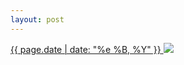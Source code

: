```yaml
---
layout: post
---
```


<p>
  <a href="/55">
    <time>{{ page.date | date: "%e %B, %Y" }}</time>
  </a>
  <a href="/55"><img src="{{ site.assets_url }}/55.jpg"/></a>
</p>
